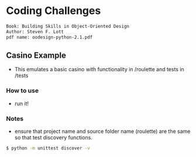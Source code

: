 # Coding Challenges
```bash
Book: Building Skills in Object-Oriented Design
Author: Steven F. Lott
pdf name: oodesign-python-2.1.pdf
```

## Casino Example
- This emulates a basic casino with functionality in /roulette and tests in /tests

### How to use
- run it! 

### Notes
- ensure that project name and source folder name (roulette) are the same so that test discovery functions.

```bash
$ python -m unittest discover -v
```
